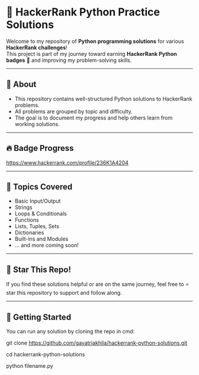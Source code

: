 # 🌟 HackerRank Python Practice Solutions

Welcome to my repository of **Python programming solutions** for various **HackerRank challenges**!  
This project is part of my journey toward earning **HackerRank Python badges** 🏅 and improving my problem-solving skills.

---
## 📌 About

- This repository contains well-structured Python solutions to HackerRank problems.
- All problems are grouped by topic and difficulty.
- The goal is to document my progress and help others learn from working solutions.
---
## 🔥 Badge Progress

https://www.hackerrank.com/profile/236K1A4204

---
## 🧠 Topics Covered
- Basic Input/Output
- Strings
- Loops & Conditionals
- Functions
- Lists, Tuples, Sets
- Dictionaries
- Built-ins and Modules
- ... and more coming soon!
---
## 🌟 Star This Repo!
If you find these solutions helpful or are on the same journey, feel free to ⭐️ star this repository to support and follow along.

---
## 🚀 Getting Started
You can run any solution by cloning the repo in cmd:

git clone https://github.com/gayatriakhila/hackerrank-python-solutions.git

cd hackerrank-python-solutions

python filename.py
